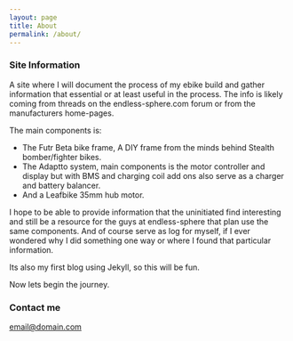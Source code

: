 ```yaml
---
layout: page
title: About
permalink: /about/
---
```


### Site Information

A site where I will document the process of my ebike build and gather information that essential or at least useful in the process. The info is likely coming from threads on the endless-sphere.com forum or from the manufacturers home-pages.

The main components is:

* The Futr Beta bike frame, A DIY frame from the minds behind Stealth bomber/fighter bikes.
* The Adaptto system, main components is the motor controller and display but with BMS and charging coil add ons also serve as a charger and battery balancer.
* And a Leafbike 35mm hub motor.

I hope to be able to provide information that the uninitiated find interesting and still be a resource for the guys at endless-sphere that plan use the same components. And of course serve as log for myself, if I ever wondered why I did something one way or where I found that particular information.

Its also my first blog using Jekyll, so this will be fun.

Now lets begin the journey.

### Contact me

[email@domain.com](mailto:email@domain.com)
